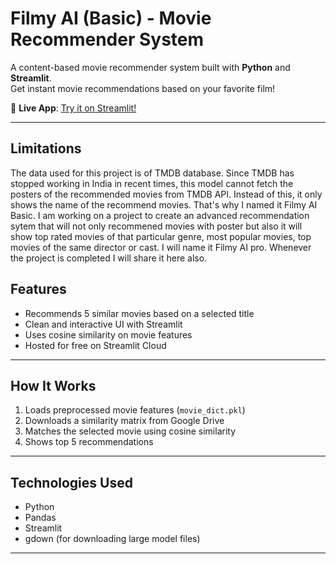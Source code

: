 # Filmy AI (Basic) - Movie Recommender System

A content-based movie recommender system built with **Python** and **Streamlit**.  
Get instant movie recommendations based on your favorite film!

🔗 **Live App**: [Try it on Streamlit!](https://filmy-ai-basic.streamlit.app)

---

## Limitations

The data used for this project is of TMDB database. Since TMDB has stopped working in India in recent times, this model cannot fetch the posters of the recommended movies from TMDB API. Instead of this, it only shows the name of the recommend movies. 
That's why I named it Filmy AI Basic. 
I am working on a project to create an advanced recommendation sytem that will not only recommened movies with poster but also it will show top rated movies of that particular genre, most 
popular movies, top movies of the same director or cast. I will name it Filmy AI pro. Whenever the project is completed I will share it here also.


##  Features

- Recommends 5 similar movies based on a selected title
- Clean and interactive UI with Streamlit
- Uses cosine similarity on movie features
- Hosted for free on Streamlit Cloud

---

##  How It Works

1. Loads preprocessed movie features (`movie_dict.pkl`)
2. Downloads a similarity matrix from Google Drive
3. Matches the selected movie using cosine similarity
4. Shows top 5 recommendations

---

## Technologies Used

- Python
- Pandas
- Streamlit
- gdown (for downloading large model files)

---
